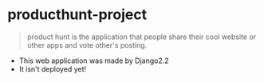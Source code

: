 # producthunt-project
> product hunt is the application that people share their cool website or other apps and vote other's posting.
- This web application was made by Django2.2
- It isn't deployed yet!

